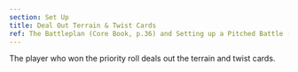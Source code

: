 ```yaml
---
section: Set Up
title: Deal Out Terrain & Twist Cards
ref: The Battleplan (Core Book, p.36) and Setting up a Pitched Battle (Core Book, p.73)
---
```


The player who won the priority roll deals out the terrain and twist cards.